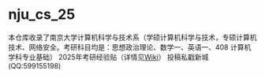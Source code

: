 # nju_cs_25
本仓库收录了南京大学计算机科学与技术系（学硕计算机科学与技术，专硕计算机技术、网络安全。考研科目均是：思想政治理论、数学一、英语一、408 计算机学科专业基础） 2025年考研经验贴（详情见[Wiki](https://github.com/nju-kaoyan/nju_cs_25/wiki)）
投稿私戳新城(QQ:599155198)
